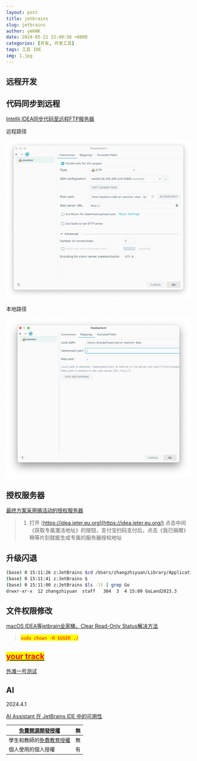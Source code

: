 ```yaml
---
layout: post
title: jetbrains
slug: jetbrains
author: ymkNK
date: 2024-05-21 22:49:56 +0800
categories: [开发, 开发工具]
tags: 工具 IDE
img: 1.jpg
---
```



## 远程开发

##

## 代码同步到远程

[Intellij IDEA同步代码至远程FTP服务器](https://blog.csdn.net/banana1006034246/article/details/81534975)

远程路径

![img_5.png](img_5.png)

本地路径

![img_6.png](img_6.png)



## 授权服务器

[最终方案采用搞活动的授权服务器](https://github.com/Jetereting/idea-activate?tab=readme-ov-file#6-%E6%9C%80%E7%BB%88%E6%96%B9%E6%A1%88%E9%87%87%E7%94%A8%E6%90%9E%E6%B4%BB%E5%8A%A8%E7%9A%84%E6%8E%88%E6%9D%83%E6%9C%8D%E5%8A%A1%E5%99%A8)

> 1. 打开 [https://idea.jeter.eu.org](https://idea.jeter.eu.org/) 点击中间《获取专属激活地址》的按钮，支付宝扫码支付后，点击《我已捐赠》稍等片刻就能生成专属的服务器授权地址



## 升级闪退

```sh
(base) 0 15:11:26 z:JetBrains $cd /Users/zhangzhiyuan/Library/Application\ Support/JetBrains
(base) 0 15:11:41 z:JetBrains $
(base) 0 15:11:00 z:JetBrains $ls -lt | grep Go
drwxr-xr-x  12 zhangzhiyuan  staff   384  3  4 15:09 GoLand2023.3
```



## 文件权限修改

[macOS IDEA等jetbrain全家桶，Clear Read-Only Status解决方法](https://blog.csdn.net/weixin_45196863/article/details/118833478)

> <mark style="color:red;">`sudo chown -R $USER ./`</mark>





## [<mark style="color:red;">your track</mark>](https://lanzhouoneriver.youtrack.cloud/projects)

[外滩一号测试](https://lanzhouoneriver.youtrack.cloud/projects)



## AI

2024.4.1

[AI Assistant 在 JetBrains IDE 中的可用性](https://sales.jetbrains.com/hc/zh-tw/articles/16544564838162-AI-Assistant-%E5%9C%A8-JetBrains-IDE-%E4%B8%AD%E7%9A%84%E5%8F%AF%E7%94%A8%E6%80%A7)

| [免費開源開發授權](https://www.jetbrains.com/community/opensource/#support)     | 無 |
| ----------------------------------------------------------------------- | - |
| 學生和教師的[免費教育授權](https://www.jetbrains.com/community/education/#students) | 無 |
| 個人使用的個人授權                                                               | 有 |
